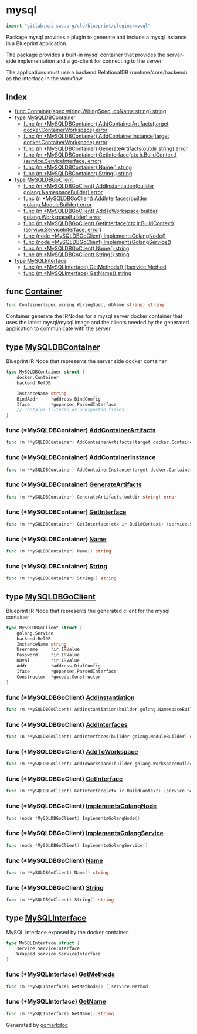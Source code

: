 <!-- Code generated by gomarkdoc. DO NOT EDIT -->

# mysql

```go
import "gitlab.mpi-sws.org/cld/blueprint/plugins/mysql"
```

Package mysql provides a plugin to generate and include a mysql instance in a Blueprint application.

The package provides a built\-in mysql container that provides the server\-side implementation and a go\-client for connecting to the server.

The applications must use a backend.RelationalDB \(runtime/core/backend\) as the interface in the workflow.

## Index

- [func Container\(spec wiring.WiringSpec, dbName string\) string](<#Container>)
- [type MySQLDBContainer](<#MySQLDBContainer>)
  - [func \(m \*MySQLDBContainer\) AddContainerArtifacts\(target docker.ContainerWorkspace\) error](<#MySQLDBContainer.AddContainerArtifacts>)
  - [func \(m \*MySQLDBContainer\) AddContainerInstance\(target docker.ContainerWorkspace\) error](<#MySQLDBContainer.AddContainerInstance>)
  - [func \(m \*MySQLDBContainer\) GenerateArtifacts\(outdir string\) error](<#MySQLDBContainer.GenerateArtifacts>)
  - [func \(m \*MySQLDBContainer\) GetInterface\(ctx ir.BuildContext\) \(service.ServiceInterface, error\)](<#MySQLDBContainer.GetInterface>)
  - [func \(m \*MySQLDBContainer\) Name\(\) string](<#MySQLDBContainer.Name>)
  - [func \(m \*MySQLDBContainer\) String\(\) string](<#MySQLDBContainer.String>)
- [type MySQLDBGoClient](<#MySQLDBGoClient>)
  - [func \(m \*MySQLDBGoClient\) AddInstantiation\(builder golang.NamespaceBuilder\) error](<#MySQLDBGoClient.AddInstantiation>)
  - [func \(n \*MySQLDBGoClient\) AddInterfaces\(builder golang.ModuleBuilder\) error](<#MySQLDBGoClient.AddInterfaces>)
  - [func \(m \*MySQLDBGoClient\) AddToWorkspace\(builder golang.WorkspaceBuilder\) error](<#MySQLDBGoClient.AddToWorkspace>)
  - [func \(m \*MySQLDBGoClient\) GetInterface\(ctx ir.BuildContext\) \(service.ServiceInterface, error\)](<#MySQLDBGoClient.GetInterface>)
  - [func \(node \*MySQLDBGoClient\) ImplementsGolangNode\(\)](<#MySQLDBGoClient.ImplementsGolangNode>)
  - [func \(node \*MySQLDBGoClient\) ImplementsGolangService\(\)](<#MySQLDBGoClient.ImplementsGolangService>)
  - [func \(m \*MySQLDBGoClient\) Name\(\) string](<#MySQLDBGoClient.Name>)
  - [func \(m \*MySQLDBGoClient\) String\(\) string](<#MySQLDBGoClient.String>)
- [type MySQLInterface](<#MySQLInterface>)
  - [func \(m \*MySQLInterface\) GetMethods\(\) \[\]service.Method](<#MySQLInterface.GetMethods>)
  - [func \(m \*MySQLInterface\) GetName\(\) string](<#MySQLInterface.GetName>)


<a name="Container"></a>
## func [Container](<https://gitlab.mpi-sws.org/cld/blueprint2/blueprint/blob/main/plugins/mysql/wiring.go#L22>)

```go
func Container(spec wiring.WiringSpec, dbName string) string
```

Container generate the IRNodes for a mysql server docker container that uses the latest mysql/mysql image and the clients needed by the generated application to communicate with the server.

<a name="MySQLDBContainer"></a>
## type [MySQLDBContainer](<https://gitlab.mpi-sws.org/cld/blueprint2/blueprint/blob/main/plugins/mysql/ir_mysql_container.go#L14-L23>)

Blueprint IR Node that represents the server side docker container

```go
type MySQLDBContainer struct {
    docker.Container
    backend.RelDB

    InstanceName string
    BindAddr     *address.BindConfig
    Iface        *goparser.ParsedInterface
    // contains filtered or unexported fields
}
```

<a name="MySQLDBContainer.AddContainerArtifacts"></a>
### func \(\*MySQLDBContainer\) [AddContainerArtifacts](<https://gitlab.mpi-sws.org/cld/blueprint2/blueprint/blob/main/plugins/mysql/ir_mysql_container.go#L84>)

```go
func (m *MySQLDBContainer) AddContainerArtifacts(target docker.ContainerWorkspace) error
```



<a name="MySQLDBContainer.AddContainerInstance"></a>
### func \(\*MySQLDBContainer\) [AddContainerInstance](<https://gitlab.mpi-sws.org/cld/blueprint2/blueprint/blob/main/plugins/mysql/ir_mysql_container.go#L88>)

```go
func (m *MySQLDBContainer) AddContainerInstance(target docker.ContainerWorkspace) error
```



<a name="MySQLDBContainer.GenerateArtifacts"></a>
### func \(\*MySQLDBContainer\) [GenerateArtifacts](<https://gitlab.mpi-sws.org/cld/blueprint2/blueprint/blob/main/plugins/mysql/ir_mysql_container.go#L80>)

```go
func (m *MySQLDBContainer) GenerateArtifacts(outdir string) error
```



<a name="MySQLDBContainer.GetInterface"></a>
### func \(\*MySQLDBContainer\) [GetInterface](<https://gitlab.mpi-sws.org/cld/blueprint2/blueprint/blob/main/plugins/mysql/ir_mysql_container.go#L75>)

```go
func (m *MySQLDBContainer) GetInterface(ctx ir.BuildContext) (service.ServiceInterface, error)
```



<a name="MySQLDBContainer.Name"></a>
### func \(\*MySQLDBContainer\) [Name](<https://gitlab.mpi-sws.org/cld/blueprint2/blueprint/blob/main/plugins/mysql/ir_mysql_container.go#L71>)

```go
func (m *MySQLDBContainer) Name() string
```



<a name="MySQLDBContainer.String"></a>
### func \(\*MySQLDBContainer\) [String](<https://gitlab.mpi-sws.org/cld/blueprint2/blueprint/blob/main/plugins/mysql/ir_mysql_container.go#L67>)

```go
func (m *MySQLDBContainer) String() string
```



<a name="MySQLDBGoClient"></a>
## type [MySQLDBGoClient](<https://gitlab.mpi-sws.org/cld/blueprint2/blueprint/blob/main/plugins/mysql/ir_client.go#L18-L28>)

Blueprint IR Node that represents the generated client for the mysql container

```go
type MySQLDBGoClient struct {
    golang.Service
    backend.RelDB
    InstanceName string
    Username     *ir.IRValue
    Password     *ir.IRValue
    DBVal        *ir.IRValue
    Addr         *address.DialConfig
    Iface        *goparser.ParsedInterface
    Constructor  *gocode.Constructor
}
```

<a name="MySQLDBGoClient.AddInstantiation"></a>
### func \(\*MySQLDBGoClient\) [AddInstantiation](<https://gitlab.mpi-sws.org/cld/blueprint2/blueprint/blob/main/plugins/mysql/ir_client.go#L84>)

```go
func (m *MySQLDBGoClient) AddInstantiation(builder golang.NamespaceBuilder) error
```



<a name="MySQLDBGoClient.AddInterfaces"></a>
### func \(\*MySQLDBGoClient\) [AddInterfaces](<https://gitlab.mpi-sws.org/cld/blueprint2/blueprint/blob/main/plugins/mysql/ir_client.go#L80>)

```go
func (n *MySQLDBGoClient) AddInterfaces(builder golang.ModuleBuilder) error
```



<a name="MySQLDBGoClient.AddToWorkspace"></a>
### func \(\*MySQLDBGoClient\) [AddToWorkspace](<https://gitlab.mpi-sws.org/cld/blueprint2/blueprint/blob/main/plugins/mysql/ir_client.go#L76>)

```go
func (m *MySQLDBGoClient) AddToWorkspace(builder golang.WorkspaceBuilder) error
```



<a name="MySQLDBGoClient.GetInterface"></a>
### func \(\*MySQLDBGoClient\) [GetInterface](<https://gitlab.mpi-sws.org/cld/blueprint2/blueprint/blob/main/plugins/mysql/ir_client.go#L72>)

```go
func (m *MySQLDBGoClient) GetInterface(ctx ir.BuildContext) (service.ServiceInterface, error)
```



<a name="MySQLDBGoClient.ImplementsGolangNode"></a>
### func \(\*MySQLDBGoClient\) [ImplementsGolangNode](<https://gitlab.mpi-sws.org/cld/blueprint2/blueprint/blob/main/plugins/mysql/ir_client.go#L94>)

```go
func (node *MySQLDBGoClient) ImplementsGolangNode()
```



<a name="MySQLDBGoClient.ImplementsGolangService"></a>
### func \(\*MySQLDBGoClient\) [ImplementsGolangService](<https://gitlab.mpi-sws.org/cld/blueprint2/blueprint/blob/main/plugins/mysql/ir_client.go#L95>)

```go
func (node *MySQLDBGoClient) ImplementsGolangService()
```



<a name="MySQLDBGoClient.Name"></a>
### func \(\*MySQLDBGoClient\) [Name](<https://gitlab.mpi-sws.org/cld/blueprint2/blueprint/blob/main/plugins/mysql/ir_client.go#L48>)

```go
func (m *MySQLDBGoClient) Name() string
```



<a name="MySQLDBGoClient.String"></a>
### func \(\*MySQLDBGoClient\) [String](<https://gitlab.mpi-sws.org/cld/blueprint2/blueprint/blob/main/plugins/mysql/ir_client.go#L44>)

```go
func (m *MySQLDBGoClient) String() string
```



<a name="MySQLInterface"></a>
## type [MySQLInterface](<https://gitlab.mpi-sws.org/cld/blueprint2/blueprint/blob/main/plugins/mysql/ir_mysql_container.go#L26-L29>)

MySQL interface exposed by the docker container.

```go
type MySQLInterface struct {
    service.ServiceInterface
    Wrapped service.ServiceInterface
}
```

<a name="MySQLInterface.GetMethods"></a>
### func \(\*MySQLInterface\) [GetMethods](<https://gitlab.mpi-sws.org/cld/blueprint2/blueprint/blob/main/plugins/mysql/ir_mysql_container.go#L35>)

```go
func (m *MySQLInterface) GetMethods() []service.Method
```



<a name="MySQLInterface.GetName"></a>
### func \(\*MySQLInterface\) [GetName](<https://gitlab.mpi-sws.org/cld/blueprint2/blueprint/blob/main/plugins/mysql/ir_mysql_container.go#L31>)

```go
func (m *MySQLInterface) GetName() string
```



Generated by [gomarkdoc](<https://github.com/princjef/gomarkdoc>)
